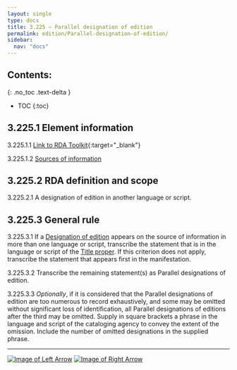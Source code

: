 ```yaml
---
layout: single
type: docs
title: 3.225 — Parallel designation of edition
permalink: edition/Parallel-designation-of-edition/
sidebar:
  nav: "docs"
---
```


## Contents:
{: .no_toc .text-delta }

- TOC
{:toc}

## 3.225.1 Element information

<a name="3.225.1.1">3.225.1.1</a> [Link to RDA Toolkit](https://beta.rdatoolkit.org/Content?externalId=en-US_ala-3e5f17dd-9943-3404-8410-7170fe0e6e89){:target="_blank"}

<a name="3.225.1.2">3.225.1.2</a> [Sources of information](/DCRMR/edition/#3011-sources-of-information)

## 3.225.2 RDA definition and scope

<a name="3.225.2.1">3.225.2.1</a> A designation of edition in another language or script.

## 3.225.3 General rule

<a name="3.225.3.1">3.225.3.1</a> If a [Designation of edition](/DCRMR/edition/Designation-of-edition/) appears on the source of information in more than one language or script, transcribe the statement that is in the language or script of the [Title proper](/DCRMR/title/Title-proper/). If this criterion does not apply, transcribe the statement that appears first in the manifestation. 

<a name="3.225.3.2">3.225.3.2</a> Transcribe the remaining statement(s) as Parallel designations of edition.

<a name="3.225.3.3">3.225.3.3</a> *Optionally*, if it is considered that the Parallel designations of edition are too numerous to record exhaustively, and some may be omitted without significant loss of identification, all Parallel designations of editions after the third may be omitted. Supply in square brackets a phrase in the language and script of the cataloging agency to convey the extent of the omission. Include the number of omitted designations in the supplied phrase.

---

[![Image of Left Arrow](https://rbms-bsc.github.io/DCRMR/assets/pictures/navigation/Arrow_Left.png "3.22 — Designation of edition")](/DCRMR/edition/Designation-of-edition/) [![Image of Right Arrow](https://rbms-bsc.github.io/DCRMR/assets/pictures/navigation/Arrow_Right.png "3.23 — Statement of responsibility relating to edition")](/DCRMR/edition/Statement-of-responsibility-relating-to-edition/)